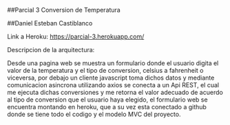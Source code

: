 ##Parcial 3 Conversion de Temperatura

##Daniel Esteban Castiblanco

Link a Heroku: https://parcial-3.herokuapp.com/

Descripcion de la arquitectura:

Desde una pagina web se muestra un formulario donde el usuario digita el valor de la temperatura
y el tipo de conversion, celsius a fahrenheit o viceversa, por debajo un cliente javascript toma dichos datos
y mediante comunicacion asincrona utilizando axios se conecta a un Api REST, el cual me ejecuta dichas conversiones y me retorna el 
valor adecuado de acuerdo al tipo de conversion que el usuario haya elegido, el formulario web se encuentra montando en heroku,
que a su vez esta conectado a github donde se tiene todo el codigo y el modelo MVC del proyecto.




